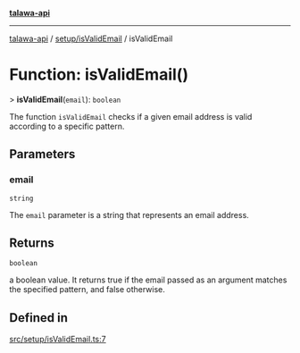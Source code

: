 [**talawa-api**](../../../README.md)

***

[talawa-api](../../../modules.md) / [setup/isValidEmail](../README.md) / isValidEmail

# Function: isValidEmail()

\> **isValidEmail**(`email`): `boolean`

The function `isValidEmail` checks if a given email address is valid according to a specific pattern.

## Parameters

### email

`string`

The `email` parameter is a string that represents an email address.

## Returns

`boolean`

a boolean value. It returns true if the email passed as an argument matches the specified
pattern, and false otherwise.

## Defined in

[src/setup/isValidEmail.ts:7](https://github.com/PalisadoesFoundation/talawa-api/blob/6bd0fecc1032af2aa70d925c85724d9fec2350f9/src/setup/isValidEmail.ts#L7)
